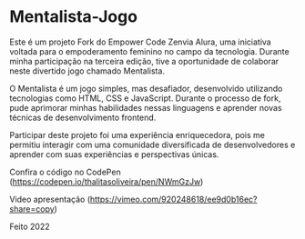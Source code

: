 # Mentalista-Jogo

Este é um projeto Fork do Empower Code Zenvia Alura, uma iniciativa voltada para o empoderamento feminino no campo da tecnologia. Durante minha participação na terceira edição, tive a oportunidade de colaborar neste divertido jogo chamado Mentalista.

O Mentalista é um jogo simples, mas desafiador, desenvolvido utilizando tecnologias como HTML, CSS e JavaScript. Durante o processo de fork, pude aprimorar minhas habilidades nessas linguagens e aprender novas técnicas de desenvolvimento frontend.

Participar deste projeto foi uma experiência enriquecedora, pois me permitiu interagir com uma comunidade diversificada de desenvolvedores e aprender com suas experiências e perspectivas únicas.

Confira o código no CodePen (https://codepen.io/thalitasoliveira/pen/NWmGzJw)

Video apresentação (https://vimeo.com/920248618/ee9d0b16ec?share=copy)

Feito 2022

